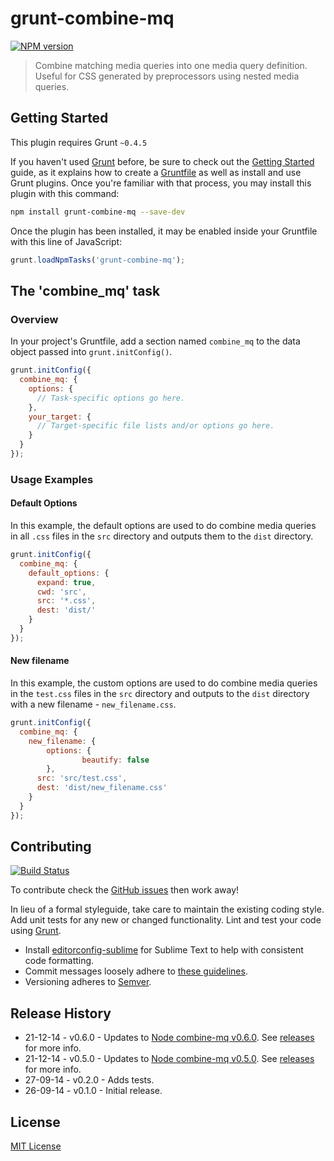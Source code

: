 # grunt-combine-mq
[![NPM version][npm-image]][npm-url]

> Combine matching media queries into one media query definition. Useful for CSS generated by preprocessors using nested media queries.

## Getting Started
This plugin requires Grunt `~0.4.5`

If you haven't used [Grunt](http://gruntjs.com/) before, be sure to check out the [Getting Started](http://gruntjs.com/getting-started) guide, as it explains how to create a [Gruntfile](http://gruntjs.com/sample-gruntfile) as well as install and use Grunt plugins. Once you're familiar with that process, you may install this plugin with this command:

```sh
npm install grunt-combine-mq --save-dev
```

Once the plugin has been installed, it may be enabled inside your Gruntfile with this line of JavaScript:

```js
grunt.loadNpmTasks('grunt-combine-mq');
```

## The 'combine_mq' task

### Overview
In your project's Gruntfile, add a section named `combine_mq` to the data object passed into `grunt.initConfig()`.

```js
grunt.initConfig({
  combine_mq: {
    options: {
      // Task-specific options go here.
    },
    your_target: {
      // Target-specific file lists and/or options go here.
    }
  }
});
```

### Usage Examples

#### Default Options
In this example, the default options are used to do combine media queries in all `.css` files in the `src` directory and outputs them to the `dist` directory.

```js
grunt.initConfig({
  combine_mq: {
    default_options: {
      expand: true,
      cwd: 'src',
      src: '*.css',
      dest: 'dist/'
    }
  }
});
```

#### New filename
In this example, the custom options are used to do combine media queries in the `test.css` files in the `src` directory and outputs to the `dist` directory with a new filename - `new_filename.css`.

```js
grunt.initConfig({
  combine_mq: {
    new_filename: {
    	options: {
				beautify: false
    	},
      src: 'src/test.css',
      dest: 'dist/new_filename.css'
    }
  }
});

```

## Contributing
[![Build Status][travis-image]][travis-url]

To contribute check the [GitHub issues](https://github.com/buildingblocks/grunt-combine-mq/issues) then work away!

In lieu of a formal styleguide, take care to maintain the existing coding style. Add unit tests for any new or changed functionality. Lint and test your code using [Grunt](http://gruntjs.com/).

* Install [editorconfig-sublime](https://github.com/sindresorhus/editorconfig-sublime) for Sublime Text to help with consistent code formatting.
* Commit messages loosely adhere to [these guidelines](https://github.com/angular/angular.js/blob/master/CONTRIBUTING.md#commit).
* Versioning adheres to [Semver](http://semver.org).

## Release History
* 21-12-14 - v0.6.0 - Updates to [Node combine-mq v0.6.0](https://github.com/frontendfriends/node-combine-mq/releases/tag/v0.6.0). See [releases](https://github.com/frontendfriends/node-combine-mq/releases) for more info.
* 21-12-14 - v0.5.0 - Updates to [Node combine-mq v0.5.0](https://github.com/frontendfriends/node-combine-mq/releases/tag/v0.5.0). See [releases](https://github.com/frontendfriends/node-combine-mq/releases) for more info.
* 27-09-14 - v0.2.0 - Adds tests.
* 26-09-14 - v0.1.0 - Initial release.

## License
[MIT License](http://building-blocks.mit-license.org)

[npm-image]: https://badge.fury.io/js/grunt-combine-mq.svg
[npm-url]: https://npmjs.org/package/grunt-combine-mq
[travis-image]: https://travis-ci.org/frontendfriends/grunt-combine-mq.svg
[travis-url]: https://travis-ci.org/frontendfriends/grunt-combine-mq
